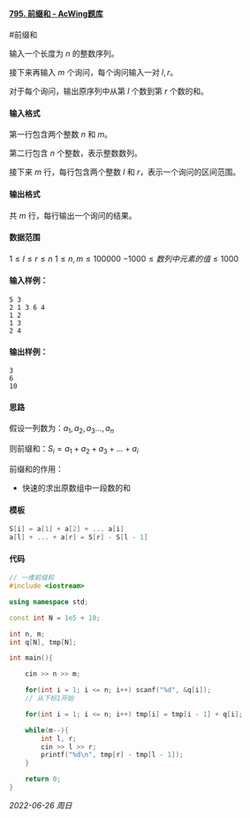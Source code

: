 #### [795. 前缀和 - AcWing题库](https://www.acwing.com/problem/content/797/)

#前缀和

输入一个长度为 $n$ 的整数序列。

接下来再输入 $m$ 个询问，每个询问输入一对 $l,r$。

对于每个询问，输出原序列中从第 $l$ 个数到第 $r$ 个数的和。

#### 输入格式

第一行包含两个整数 $n$ 和 $m$。

第二行包含 $n$ 个整数，表示整数数列。

接下来 $m$ 行，每行包含两个整数 $l$ 和 $r$，表示一个询问的区间范围。

#### 输出格式

共 $m$ 行，每行输出一个询问的结果。

#### 数据范围

$1≤l≤r≤n$
$1≤n,m≤100000$
$−1000≤数列中元素的值≤1000$

#### 输入样例：

```in
5 3
2 1 3 6 4
1 2
1 3
2 4
```

#### 输出样例：

```out
3
6
10
```

#### 思路

假设一列数为：$a_1,a_2,a_3\dots,a_n$

则前缀和：$S_i = a_1 + a_2 + a_3 + \dots + a_i$

前缀和的作用：

- 快速的求出原数组中一段数的和

#### 模板

```cpp
S[i] = a[1] + a[2] + ... a[i]
a[l] + ... + a[r] = S[r] - S[l - 1]
```

#### 代码

```cpp
// 一维前缀和
#include <iostream>

using namespace std;

const int N = 1e5 + 10;

int n, m;
int q[N], tmp[N];

int main(){

    cin >> n >> m;

    for(int i = 1; i <= n; i++) scanf("%d", &q[i]);
    // 从下标1开始

    for(int i = 1; i <= n; i++) tmp[i] = tmp[i - 1] + q[i];

    while(m--){
        int l, r;
        cin >> l >> r;
        printf("%d\n", tmp[r] - tmp[l - 1]);
    }

    return 0;
}
```


*2022-06-26 周日*